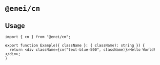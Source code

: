 # `@enei/cn`

## Usage

```tsx
import { cn } from "@enei/cn";

export function Example({ className }: { className?: string }) {
  return <div className={cn("text-blue-500", className)}>Hello World!</div>;
}
```
